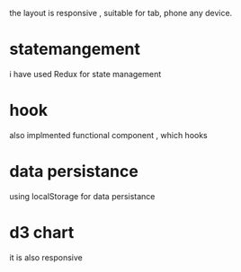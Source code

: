 the layout is responsive , suitable for tab, phone any device.

# statemangement
i have used Redux for state management

# hook
also implmented functional component , which hooks

# data persistance
using localStorage for data persistance

# d3 chart
it is also responsive 